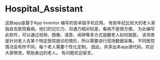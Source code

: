 # Hospital_Assistant
这款app是基于App Inventor 编写的安卓版手机应用。
有些年纪比较大的老人家独自去医院看病。他们的记忆力、沟通力相对较差，看病不是很方便。
为此编写此软件，可以通过视频、图像、语音、闹钟等多方式提醒老人如何就医。
该场景是针对老人去某个特定医院就诊的情形，所以需要进行现场数据采集。
不同医院情况会有所不同，每个老人需要个性化定制。
因此，共享出本app源代码，欢迎大家修改，帮助身边的老人。
有问题欢迎留言。
